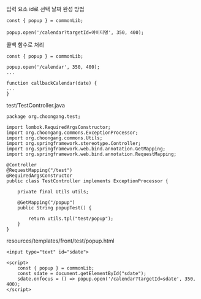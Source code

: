 입력 요소 id로 선택 날짜 완성 방법
```
const { popup } = commonLib;

popup.open('/calendar?targetId=아이디명', 350, 400);
```

콜백 함수로 처리
```
const { popup } = commonLib;

popup.open('/calendar', 350, 400);
...

function callbackCalendar(date) {
...
}
```

test/TestController.java
```
package org.choongang.test;

import lombok.RequiredArgsConstructor;
import org.choongang.commons.ExceptionProcessor;
import org.choongang.commons.Utils;
import org.springframework.stereotype.Controller;
import org.springframework.web.bind.annotation.GetMapping;
import org.springframework.web.bind.annotation.RequestMapping;

@Controller
@RequestMapping("/test")
@RequiredArgsConstructor
public class TestController implements ExceptionProcessor {

    private final Utils utils;

    @GetMapping("/popup")
    public String popupTest() {

        return utils.tpl("test/popup");
    }
}
```
resources/templates/front/test/popup.html

<!DOCTYPE html>
<html xmlns:th="http://www.thymeleaf.org"
      xmlns:layout="http://www.ultraq.net.nz/thymeleaf/layout"
      layout:decorate="~{front/layouts/main}">
<main layout:fragment="content">

    <input type="text" id="sdate">

    <script>
        const { popup } = commonLib;
        const sdate = document.getElementById("sdate");
        sdate.onfocus = () => popup.open('/calendar?targetId=sdate', 350, 400);
    </script>
</main>
</html>